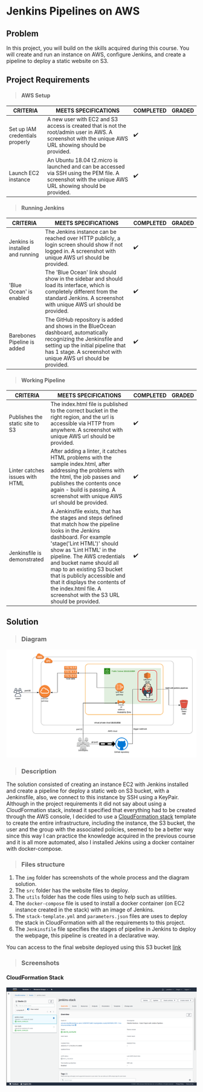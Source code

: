 # Jenkins Pipelines on AWS

## Problem
In this project, you will build on the skills acquired during this course. You will create and run an instance on AWS, configure Jenkins, and create a pipeline to deploy a static website on S3.

## Project Requirements

> #### AWS Setup

|CRITERIA|MEETS SPECIFICATIONS|COMPLETED|GRADED|
|---|---|---|---|
|Set up IAM credentials properly| A new user with EC2 and S3 access is created that is not the root/admin user in AWS. A screenshot with the unique AWS URL showing should be provided.|:heavy_check_mark:||
|Launch EC2 instance|An Ubuntu 18.04 t2.micro is launched and can be accessed via SSH using the PEM file. A screenshot with the unique AWS URL showing should be provided.|:heavy_check_mark:||

> #### Running Jenkins

|CRITERIA|MEETS SPECIFICATIONS|COMPLETED|GRADED|
|---|---|---|---|
|Jenkins is installed and running|The Jenkins instance can be reached over HTTP publicly, a login screen should show if not logged in. A screenshot with unique AWS url should be provided.|:heavy_check_mark:||
|'Blue Ocean' is enabled|The 'Blue Ocean' link should show in the sidebar and should load its interface, which is completely different from the standard Jenkins. A screenshot with unique AWS url should be provided.|:heavy_check_mark:||
|Barebones Pipeline is added|The GitHub repository is added and shows in the BlueOcean dashboard, automatically recognizing the Jenkinsfile and setting up the initial pipeline that has 1 stage. A screenshot with unique AWS url should be provided.|:heavy_check_mark:||

> #### Working Pipeline

|CRITERIA|MEETS SPECIFICATIONS|COMPLETED|GRADED|
|---|---|---|---|
|Publishes the static site to S3|The index.html file is published to the correct bucket in the right region, and the url is accessible via HTTP from anywhere. A screenshot with unique AWS url should be provided.|:heavy_check_mark:||
|Linter catches issues with HTML|After adding a linter, it catches HTML problems with the sample index.html, after addressing the problems with the html, the job passes and publishes the contents once again - build is passing. A screenshot with unique AWS url should be provided.|:heavy_check_mark:||
|Jenkinsfile is demonstrated|A Jenkinsfile exists, that has the stages and steps defined that match how the pipeline looks in the Jenkins dashboard. For example 'stage('Lint HTML')' should show as  'Lint HTML' in the pipeline. The AWS credentials and bucket name should all map to an existing S3 bucket that is publicly accessible and that it displays the contents of the index.html file. A screenshot with the S3 URL should be provided.|:heavy_check_mark:||

## Solution

> ### Diagram

![Diagram](/img/Project_3_Udacity_CDE_nanodegree.png)

> ### Description
The solution consisted of creating an instance EC2 with Jenkins installed and create a pipeline for deploy a static web on S3 bucket, with a Jenkinsfile, also, we connect to this instance by SSH using a KeyPair. Although in the project requirements it did not say about using a CloudFormation stack, instead it specified that everything had to be created through the AWS console, I decided to use a [CloudFormation stack](#cloudformation-stack) template to create the entire infrastructure, including the instance, the S3 bucket, the user and the group with the associated policies, seemed to be a better way since this way I can practice the knowledge acquired in the previous course and it is all more automated, also I installed Jekins using a docker container with docker-compose.
> ### Files structure
1. The `img` folder has screenshots of the whole process and the diagram solution.
2. The `src` folder has the website files to deploy.
3. The `utils` folder has the code files using to help such as utilities.
4. The `docker-compose` file is used to install a docker container (on EC2 instance created in the stack) with an image of Jenkins.
5. The `stack-template.yml` and `parameters.json` files are uses to deploy the stack in CloudFormation with all the requirements to this project.
6. The `Jenkinsfile` file specifies the stages of pipeline in Jenkins to deploy the webpage, this pipeline is created in a declarative way.

You can access to the final website deployed using this S3 bucket [link](http://static-app-jenkins.s3-website-us-west-2.amazonaws.com/)

> ### Screenshots

#### CloudFormation Stack

![CloudFormation Stack](/img/screenshot-00.png)